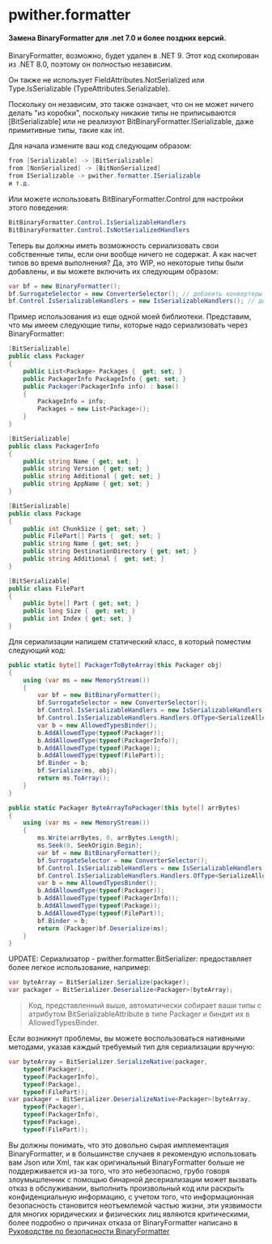 # pwither.formatter
#### Замена BinaryFormatter для .net 7.0 и более поздних версий.

BinaryFormatter, возможно, будет удален в .NET 9. Этот код скопирован из .NET 8.0, поэтому он полностью независим.

Он также не использует FieldAttributes.NotSerialized или Type.IsSerializable (TypeAttributes.Serializable).

Поскольку он независим, это также означает, что он не может ничего делать "из коробки", поскольку никакие типы не приписываются [BitSerializable] или не реализуют BitBinaryFormatter.ISerializable, даже примитивные типы, такие как int. 

Для начала измените ваш код следующим образом:
```csharp
from [Serializable] -> [BitSerializable]
from [NonSerialized] -> [BitNonSerialized]
from ISerializable -> pwither.formatter.ISerializable
и т.д.
```
Или можете использовать BitBinaryFormatter.Control для настройки этого поведения:
```csharp
BitBinaryFormatter.Control.IsSerializableHandlers
BitBinaryFormatter.Control.IsNotSerializedHandlers
```
Теперь вы должны иметь возможность сериализовать свои собственные типы, если они вообще ничего не содержат.
А как насчет типов во время выполнения? Да, это WIP, но некоторые типы были добавлены, и вы можете включить их следующим образом:
```csharp
var bf = new BinaryFormatter();
bf.SurrogateSelector = new ConverterSelector(); // добавить конвертеры по умолчанию, в настоящее время это Dictionary<,>, HashSet<>.
bf.Control.IsSerializableHandlers = new IsSerializableHandlers(); // добавляет обработчики IsSerializable по умолчанию, в настоящее время примитивные типы, List<>, Stack<>, DateTime, KeyValuePair<,>, и т.д.
```
Пример использования из еще одной моей библиотеки.
Представим, что мы имеем следующие типы, которые надо сериализовать через BinaryFormatter:
```csharp
[BitSerializable]
public class Packager
{
    public List<Package> Packages {  get; set; }
    public PackagerInfo PackageInfo { get; set; }
    public Packager(PackagerInfo info) : base()
    {
        PackageInfo = info;
        Packages = new List<Package>();
    }
}

[BitSerializable]
public class PackagerInfo
{
    public string Name { get; set; }
    public string Version { get; set; }
    public string Additional { get; set; }
    public string AppName { get; set; }
}

[BitSerializable]
public class Package
{
    public int ChunkSize { get; set; }
    public FilePart[] Parts {  get; set; }
    public string Name { get; set; }
    public string DestinationDirectory { get; set; }
    public string Additional {  get; set; }
}

[BitSerializable]
public class FilePart
{
    public byte[] Part { get; set; }
    public long Size {  get; set; }
    public int Index { get; set; }
}
```
Для сериализации напишем статический класс, в который поместим следующий код:
```csharp
public static byte[] PackagerToByteArray(this Packager obj)
{
    using (var ms = new MemoryStream())
    {
        var bf = new BitBinaryFormatter();
        bf.SurrogateSelector = new ConverterSelector();
        bf.Control.IsSerializableHandlers = new IsSerializableHandlers();
        bf.Control.IsSerializableHandlers.Handlers.OfType<SerializeAllowedTypes>().Single().AllowedTypes.Add(typeof(object));
        var b = new AllowedTypesBinder();
        b.AddAllowedType(typeof(Packager));
        b.AddAllowedType(typeof(PackagerInfo));
        b.AddAllowedType(typeof(Package));
        b.AddAllowedType(typeof(FilePart));
        bf.Binder = b;
        bf.Serialize(ms, obj);
        return ms.ToArray();
    }
}

public static Packager ByteArrayToPackager(this byte[] arrBytes)
{
    using (var ms = new MemoryStream())
    {
        ms.Write(arrBytes, 0, arrBytes.Length);
        ms.Seek(0, SeekOrigin.Begin);
        var bf = new BitBinaryFormatter();
        bf.SurrogateSelector = new ConverterSelector();
        bf.Control.IsSerializableHandlers = new IsSerializableHandlers();
        bf.Control.IsSerializableHandlers.Handlers.OfType<SerializeAllowedTypes>().Single().AllowedTypes.Add(typeof(object));
        var b = new AllowedTypesBinder();
        b.AddAllowedType(typeof(Packager));
        b.AddAllowedType(typeof(PackagerInfo));
        b.AddAllowedType(typeof(Package));
        b.AddAllowedType(typeof(FilePart));
        bf.Binder = b;
        return (Packager)bf.Deserialize(ms);
    }
}
```
UPDATE: Сериализатор - pwither.formatter.BitSerializer: предоставляет более легкое использование, например:
```csharp
var byteArray = BitSerializer.Serialize(packager);
var packager = BitSerializer.Deserialize<Packager>(byteArray);
```
> Код, представленный выше, автоматически собирает ваши типы с атрибутом BitSerializableAttribute в типе Packager и биндит их в AllowedTypesBinder.

Если возникнут проблемы, вы можете воспользоваться нативными методами, указав каждый требуемый тип для сериализации вручную:
```csharp
var byteArray = BitSerializer.SerializeNative(packager,
    typeof(Packager),
    typeof(PackagerInfo),
    typeof(Package),
    typeof(FilePart));
var packager = BitSerializer.DeserializeNative<Packager>(byteArray,
    typeof(Packager),
    typeof(PackagerInfo),
    typeof(Package),
    typeof(FilePart));
```

Вы должны понимать, что это довольно сырая имплементация BinaryFormatter, и в большинстве случаев я рекомендую использовать вам Json или Xml, так как оригинальный BinaryFormatter больше не поддерживается из-за того, что это небезопасно, грубо говоря злоумышленник с помощью бинарной десериализации может вызвать отказ в обслуживании, выполнить произвольный код или раскрыть конфиденциальную информацию, с учетом того, что информационная безопасность становится неотъемлемой частью жизни, эти уязвимости для многих юридических и физических лиц являются критическими, более подробно о причинах отказа от BinaryFormatter написано в [Руководстве по безопасности BinaryFormatter](https://learn.microsoft.com/ru-ru/dotnet/standard/serialization/binaryformatter-security-guide "странице Microsoft")
